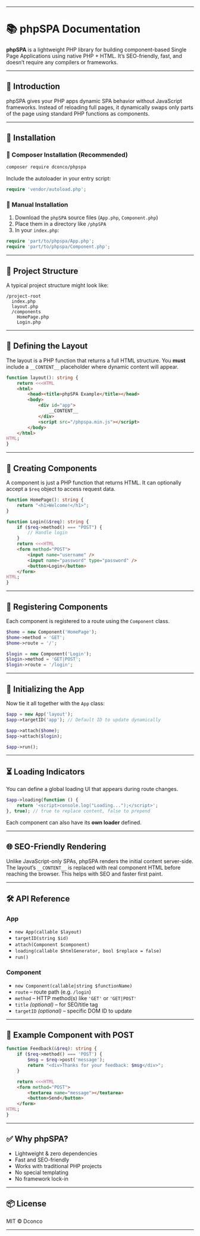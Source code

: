
---

# 📚 phpSPA Documentation

**phpSPA** is a lightweight PHP library for building component-based Single Page Applications using native PHP + HTML. It’s SEO-friendly, fast, and doesn’t require any compilers or frameworks.

---

## 🚀 Introduction

phpSPA gives your PHP apps dynamic SPA behavior without JavaScript frameworks. Instead of reloading full pages, it dynamically swaps only parts of the page using standard PHP functions as components.

---

## 📁 Installation

### 🔸 Composer Installation (Recommended)

```bash
composer require dconco/phpspa
```

Include the autoloader in your entry script:

```php
require 'vendor/autoload.php';
```

### 🔸 Manual Installation

1. Download the `phpSPA` source files (`App.php`, `Component.php`)
2. Place them in a directory like `/phpSPA`
3. In your `index.php`:

```php
require 'part/to/phpspa/App.php';
require 'part/to/phpspa/Component.php';
```

---

## 🧱 Project Structure

A typical project structure might look like:

```
/project-root
  index.php
  layout.php
  /components
    HomePage.php
    Login.php
```

---

## 🧠 Defining the Layout

The layout is a PHP function that returns a full HTML structure.
You **must** include a `__CONTENT__` placeholder where dynamic content will appear.

```php
function layout(): string {
    return <<<HTML
    <html>
        <head><title>phpSPA Example</title></head>
        <body>
            <div id="app">
                __CONTENT__
            </div>
            <script src="/phpspa.min.js"></script>
        </body>
    </html>
HTML;
}
```

---

## 🧩 Creating Components

A component is just a PHP function that returns HTML. It can optionally accept a `$req` object to access request data.

```php
function HomePage(): string {
    return "<h1>Welcome!</h1>";
}

function Login(&$req): string {
    if ($req->method() === "POST") {
        // Handle login
    }
    return <<<HTML
    <form method="POST">
        <input name="username" />
        <input name="password" type="password" />
        <button>Login</button>
    </form>
HTML;
}
```

---

## 🧠 Registering Components

Each component is registered to a route using the `Component` class.

```php
$home = new Component('HomePage');
$home->method = 'GET';
$home->route = '/';

$login = new Component('Login');
$login->method = 'GET|POST';
$login->route = '/login';
```

---

## 🚦 Initializing the App

Now tie it all together with the `App` class:

```php
$app = new App('layout');
$app->targetID('app'); // Default ID to update dynamically

$app->attach($home);
$app->attach($login);

$app->run();
```

---

## ⏳ Loading Indicators

You can define a global loading UI that appears during route changes.

```php
$app->loading(function () {
    return '<script>console.log("Loading...");</script>';
}, true); // true to replace content, false to prepend
```

Each component can also have its **own loader** defined.

---

## 🌐 SEO-Friendly Rendering

Unlike JavaScript-only SPAs, phpSPA renders the initial content server-side. The layout’s `__CONTENT__` is replaced with real component HTML before reaching the browser. This helps with SEO and faster first paint.

---

## 🛠 API Reference

### App

* `new App(callable $layout)`
* `targetID(string $id)`
* `attach(Component $component)`
* `loading(callable $htmlGenerator, bool $replace = false)`
* `run()`

### Component

* `new Component(callable|string $functionName)`
* `route` – route path (e.g. `/login`)
* `method` – HTTP method(s) like `'GET'` or `'GET|POST'`
* `title` *(optional)* – for SEO/title tag
* `targetID` *(optional)* – specific DOM ID to update

---

## 🧪 Example Component with POST

```php
function Feedback(&$req): string {
    if ($req->method() === 'POST') {
        $msg = $req->post('message');
        return "<div>Thanks for your feedback: $msg</div>";
    }

    return <<<HTML
    <form method="POST">
        <textarea name="message"></textarea>
        <button>Send</button>
    </form>
HTML;
}
```

---

## ✅ Why phpSPA?

* Lightweight & zero dependencies
* Fast and SEO-friendly
* Works with traditional PHP projects
* No special templating
* No framework lock-in

---

## 📦 License

MIT © Dconco

---
